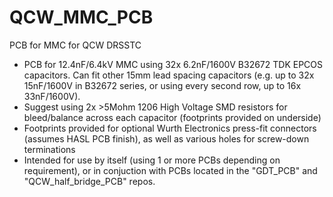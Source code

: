 # QCW_MMC_PCB
PCB for MMC for QCW DRSSTC

- PCB for 12.4nF/6.4kV MMC using 32x 6.2nF/1600V B32672 TDK EPCOS capacitors. Can fit other 15mm lead spacing capacitors (e.g. up to 32x 15nF/1600V in B32672 series, or using every second row, up to 16x 33nF/1600V).
- Suggest using 2x >5Mohm 1206 High Voltage SMD resistors for bleed/balance across each capacitor (footprints provided on underside) 
- Footprints provided for optional Wurth Electronics press-fit connectors (assumes HASL PCB finish), as well as various holes for screw-down terminations
- Intended for use by itself (using 1 or more PCBs depending on requirement), or in conjuction with PCBs located in the "GDT_PCB" and "QCW_half_bridge_PCB" repos.

